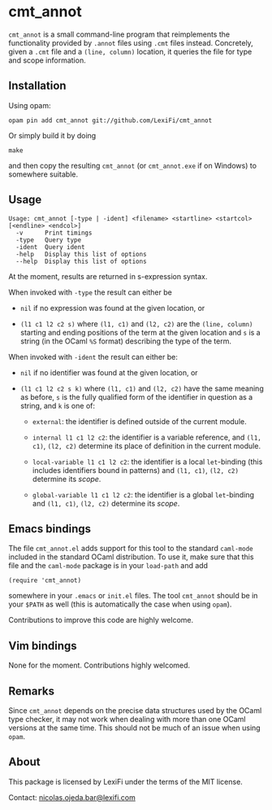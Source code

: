 cmt_annot
=========

`cmt_annot` is a small command-line program that reimplements the functionality
provided by `.annot` files using `.cmt` files instead.  Concretely, given a
`.cmt` file and a `(line, column)` location, it queries the file for type and
scope information.

Installation
------------

Using opam:

    opam pin add cmt_annot git://github.com/LexiFi/cmt_annot

Or simply build it by doing

    make

and then copy the resulting `cmt_annot` (or `cmt_annot.exe` if on Windows) to
somewhere suitable.

Usage
-----

```
Usage: cmt_annot [-type | -ident] <filename> <startline> <startcol> [<endline> <endcol>]
  -v      Print timings
  -type   Query type
  -ident  Query ident
  -help   Display this list of options
  --help  Display this list of options
```

At the moment, results are returned in s-expression syntax.

When invoked with `-type` the result can either be

  - `nil` if no expression was found at the given location, or

  - `(l1 c1 l2 c2 s)` where `(l1, c1)` and `(l2, c2)` are the `(line, column)` starting
    and ending positions of the term at the given location and `s` is a string (in the
    OCaml `%S` format) describing the type of the term.

When invoked with `-ident` the result can either be:

  - `nil` if no identifier was found at the given location, or

  - `(l1 c1 l2 c2 s k)` where `(l1, c1)` and `(l2, c2)` have the same meaning as
    before, `s` is the fully qualified form of the identifier in question as a
    string, and `k` is one of:

    - `external`: the identifier is defined outside of the current module.

    - `internal l1 c1 l2 c2`: the identifier is a variable reference, and `(l1, c1)`, `(l2, c2)`
      determine its place of definition in the current module.

    - `local-variable l1 c1 l2 c2`: the identifier is a local `let`-binding (this includes identifiers
      bound in patterns) and `(l1, c1)`, `(l2, c2)` determine its *scope*.

    - `global-variable l1 c1 l2 c2`: the identifier is a global `let`-binding and `(l1, c1)`, `(l2, c2)`
      determine its *scope*.

Emacs bindings
--------------

The file `cmt_annot.el` adds support for this tool to the standard `caml-mode`
included in the standard OCaml distribution.  To use it, make sure that this
file and the `caml-mode` package is in your `load-path` and add

    (require 'cmt_annot)

somewhere in your `.emacs` or `init.el` files.  The tool `cmt_annot` should be
in your `$PATH` as well (this is automatically the case when using `opam`).

Contributions to improve this code are highly welcome.

Vim bindings
------------

None for the moment.  Contributions highly welcomed.

Remarks
-------

Since `cmt_annot` depends on the precise data structures used by the OCaml type
checker, it may not work when dealing with more than one OCaml versions at the
same time.  This should not be much of an issue when using `opam`.

About
-----

This package is licensed by LexiFi under the terms of the MIT license.

Contact: nicolas.ojeda.bar@lexifi.com
